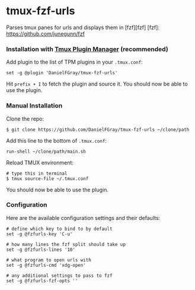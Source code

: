 # tmux-fzf-urls

Parses tmux panes for urls and displays them in [fzf][fzf]
[fzf]: https://github.com/junegunn/fzf


### Installation with [Tmux Plugin Manager][tpm] (recommended)
[tpm]: https://github.com/tmux-plugins/tpm

Add plugin to the list of TPM plugins in your `.tmux.conf`:

    set -g @plugin 'DanielFGray/tmux-fzf-urls'

Hit `prefix + I` to fetch the plugin and source it. You should now be able to use the plugin.

### Manual Installation

Clone the repo:

    $ git clone https://github.com/DanielFGray/tmux-fzf-urls ~/clone/path

Add this line to the bottom of `.tmux.conf`:

    run-shell ~/clone/path/main.sh

Reload TMUX environment:

    # type this in terminal
    $ tmux source-file ~/.tmux.conf

You should now be able to use the plugin.

### Configuration

Here are the available configuration settings and their defaults:

``` tmux
# define which key to bind to by default
set -g @fzfurls-key 'C-u'

# how many lines the fzf split should take up
set -g @fzfurls-lines '10' 

# what program to open urls with 
set -g @fzfurls-cmd 'xdg-open' 

# any additional settings to pass to fzf
set -g @fzfurls-fzf-opts ''
```
